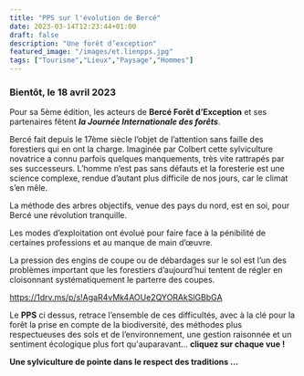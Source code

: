 ```yaml
---
title: "PPS sur l'évolution de Bercé"
date: 2023-03-14T12:23:44+01:00
draft: false
description: "Une forêt d’exception"
featured_image: "/images/et.lienpps.jpg"
tags: ["Tourisme","Lieux","Paysage","Hommes"]
---
```


### Bientôt, le 18 avril 2023

Pour sa 5ème édition, les acteurs de **Bercé Forêt d’Exception** et 
ses partenaires fêtent ***la Journée Internationale des forêts***.

Bercé fait depuis le 17ème siècle l’objet de l’attention sans 
faille des forestiers qui en ont la charge.
Imaginée par Colbert cette sylviculture novatrice a connu
parfois quelques manquements, très vite rattrapés par ses successeurs. 
L’homme n’est pas sans défauts et la foresterie est une science complexe,
rendue d’autant plus difficile de nos jours, car le climat s’en mêle.

La méthode des arbres objectifs, venue des pays du nord, est en soi, 
pour Bercé une révolution tranquille.

Les modes d’exploitation ont évolué pour faire face à la pénibilité
de certaines professions et au manque de main d’œuvre.

La pression des engins de coupe ou de débardages sur le sol est l’un 
des problèmes important que les forestiers d’aujourd’hui tentent 
de régler en cloisonnant systématiquement le parterre des coupes.

https://1drv.ms/p/s!AgaR4vMk4AOUe2QYORAkSlGBbGA 

Le **PPS** ci dessus, retrace l’ensemble de ces difficultés,
avec à la clé pour la forêt la prise en compte de la biodiversité, 
des méthodes plus respectueuses des sols et de l’environnement, 
une gestion raisonnée et un sentiment écologique plus fort qu'auparavant…
**cliquez sur chaque vue !**

**Une sylviculture de pointe dans le respect des traditions …**  
  
